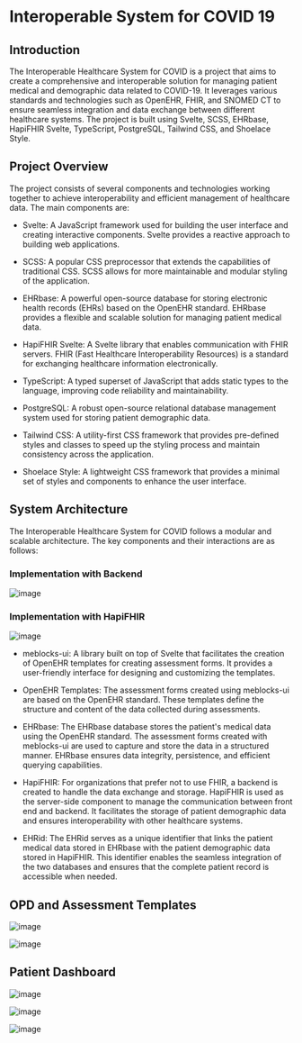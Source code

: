 # Interoperable System for COVID 19

## Introduction
The Interoperable Healthcare System for COVID is a project that aims to create a comprehensive and interoperable solution for managing patient medical and demographic data related to COVID-19. It leverages various standards and technologies such as OpenEHR, FHIR, and SNOMED CT to ensure seamless integration and data exchange between different healthcare systems. The project is built using Svelte, SCSS, EHRbase, HapiFHIR Svelte, TypeScript, PostgreSQL, Tailwind CSS, and Shoelace Style.

## Project Overview
The project consists of several components and technologies working together to achieve interoperability and efficient management of healthcare data. The main components are:

- Svelte: A JavaScript framework used for building the user interface and creating interactive components. Svelte provides a reactive approach to building web applications.

- SCSS: A popular CSS preprocessor that extends the capabilities of traditional CSS. SCSS allows for more maintainable and modular styling of the application.

- EHRbase: A powerful open-source database for storing electronic health records (EHRs) based on the OpenEHR standard. EHRbase provides a flexible and scalable solution for managing patient medical data.

- HapiFHIR Svelte: A Svelte library that enables communication with FHIR servers. FHIR (Fast Healthcare Interoperability Resources) is a standard for exchanging healthcare information electronically.

- TypeScript: A typed superset of JavaScript that adds static types to the language, improving code reliability and maintainability.

- PostgreSQL: A robust open-source relational database management system used for storing patient demographic data.

- Tailwind CSS: A utility-first CSS framework that provides pre-defined styles and classes to speed up the styling process and maintain consistency across the application.

- Shoelace Style: A lightweight CSS framework that provides a minimal set of styles and components to enhance the user interface.

## System Architecture
The Interoperable Healthcare System for COVID follows a modular and scalable architecture. The key components and their interactions are as follows:

### Implementation with Backend
![image](https://github.com/mezeru/ISCov-19/assets/57724250/fa4f639c-5371-4fd6-9619-9a7d395c62c5)

### Implementation with HapiFHIR
![image](https://github.com/mezeru/ISCov-19/assets/57724250/38348dd7-b81e-4a5f-8103-0b29635ea420)


- meblocks-ui: A library built on top of Svelte that facilitates the creation of OpenEHR templates for creating assessment forms. It provides a user-friendly interface for designing and customizing the templates.

- OpenEHR Templates: The assessment forms created using meblocks-ui are based on the OpenEHR standard. These templates define the structure and content of the data collected during assessments.

- EHRbase: The EHRbase database stores the patient's medical data using the OpenEHR standard. The assessment forms created with meblocks-ui are used to capture and store the data in a structured manner. EHRbase ensures data integrity, persistence, and efficient querying capabilities.

- HapiFHIR: For organizations that prefer not to use FHIR, a backend is created to handle the data exchange and storage. HapiFHIR is used as the server-side component to manage the communication between front end and backend. It facilitates the storage of patient demographic data and ensures interoperability with other healthcare systems.

- EHRid: The EHRid serves as a unique identifier that links the patient medical data stored in EHRbase with the patient demographic data stored in HapiFHIR. This identifier enables the seamless integration of the two databases and ensures that the complete patient record is accessible when needed.

## OPD and Assessment Templates

![image](https://github.com/mezeru/ISCov-19/assets/57724250/53cb8b10-d8ed-4779-931d-15dbbdc45d96)

![image](https://github.com/mezeru/ISCov-19/assets/57724250/c24df985-d28e-4c36-b91a-3b84d5d4fbda)




## Patient Dashboard

![image](https://github.com/mezeru/ISCov-19/assets/57724250/92821487-91e6-4e89-b6a7-bffe50ae8890)

![image](https://github.com/mezeru/ISCov-19/assets/57724250/fb938f3a-2c42-4670-b062-e9a1c5f3456d)

![image](https://github.com/mezeru/ISCov-19/assets/57724250/70636e5c-c8e2-4d23-93ba-66862ef5b96f)


